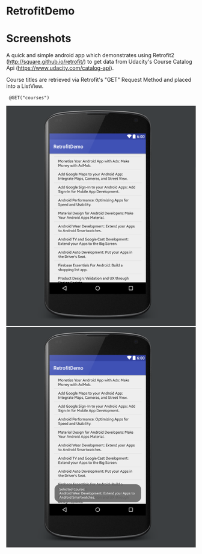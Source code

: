 # RetrofitDemo
# Screenshots
A quick and simple android app which demonstrates using Retrofit2 (http://square.github.io/retrofit/) 
to get data from Udacity's Course Catalog Api (https://www.udacity.com/catalog-api).


Course titles are retrieved via Retrofit's "GET" Request Method and placed into a ListView.


     @GET("courses")

![Screenshots](https://raw.githubusercontent.com/CharlesAE/RetrofitDemo/master/Screenshots/Screenshot01.png "Screenshot 1")
![Screenshots](https://raw.githubusercontent.com/CharlesAE/RetrofitDemo/master/Screenshots/Screenshot02.png "Screenshot 2, Toast message")
